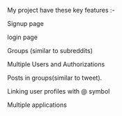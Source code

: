 My  project have these key features :-

Signup page

login page

Groups (similar to subreddits)

Multiple Users and Authorizations 

Posts in groups(similar to tweet).

Linking user profiles with @ symbol

Multiple applications
